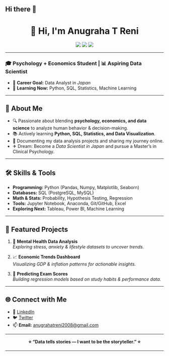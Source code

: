 ## Hi there 👋

<!--<!-- GitHub Profile README for Anugraha T Reni -->

<h1 align="center">👋 Hi, I'm Anugraha T Reni</h1>

<p align="center">
  <img src="https://img.shields.io/badge/Psychology-Economics-blueviolet?style=flat-square" />
  <img src="https://img.shields.io/badge/Data%20Science-Aspiring-green?style=flat-square" />
  <img src="https://img.shields.io/badge/Japan-Career%20Goal-red?style=flat-square" />
</p>

---

### 🎓 Psychology + Economics Student | 📊 Aspiring Data Scientist

- 🗾 **Career Goal:** Data Analyst in *Japan*
- 🐍 **Learning Now:** Python, SQL, Statistics, Machine Learning

---

## 🚀 About Me

- 🔍 Passionate about blending **psychology, economics, and data science** to analyze human behavior & decision-making.
- 📚 Actively learning **Python, SQL, Statistics, and Data Visualization**.
- 🌱 Documenting my data analysis projects and sharing my journey online.
- ✈ Dream: Become a *Data Scientist in Japan* and pursue a Master’s in Clinical Psychology.

---

## 🛠️ Skills & Tools

- **Programming:** Python (Pandas, Numpy, Matplotlib, Seaborn)
- **Databases:** SQL (PostgreSQL, MySQL)
- **Math & Stats:** Probability, Hypothesis Testing, Regression
- **Tools:** Jupyter Notebook, Anaconda, Git/GitHub, Excel
- **Exploring Next:** Tableau, Power BI, Machine Learning

---

## 📂 Featured Projects

1. 🧠 **Mental Health Data Analysis**  
   *Exploring stress, anxiety & lifestyle datasets to uncover trends.*

2. 📈 **Economic Trends Dashboard**  
   *Visualizing GDP & inflation patterns for actionable insights.*

3. 🎯 **Predicting Exam Scores**  
   *Building regression models based on study habits & performance data.*

---

## 🌐 Connect with Me

- 💼 [LinkedIn](https://www.linkedin.com) <!-- Update link when ready -->
- 🐦 [Twitter](https://twitter.com) <!-- Update link when ready -->
- 📫 **Email:** anugrahatreni2008@gmail.com

---

<p align="center"><b>⭐ “Data tells stories — I want to be the storyteller.” ⭐</b></p>

---

